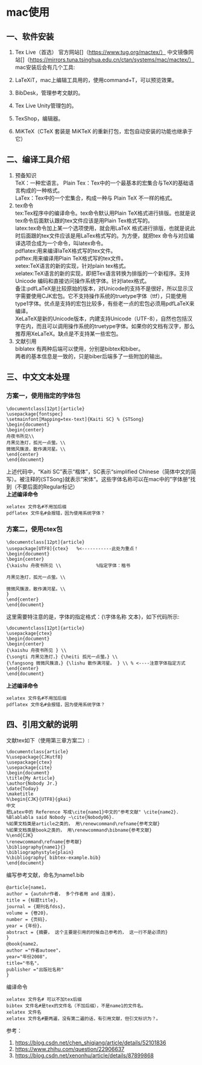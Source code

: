 # mac使用
## 一、软件安装
1. Tex Live（首选）
官方网站[]（https://www.tug.org/mactex/）
中文镜像网站[]（https://mirrors.tuna.tsinghua.edu.cn/ctan/systems/mac/mactex/）
mac安装后会有几个工具:   
1. LaTeXiT，mac上编辑工具用的，使用command+T，可以预览效果。   
2. BibDesk，管理参考文献的。   
3. Tex Live Unity管理包的。   
4. TexShop，编辑器。   

2. MiKTeX（CTeX 套装是 MiKTeX 的重新打包，宏包自动安装的功能也继承于它）
## 二、编译工具介绍
1. 预备知识    
TeX：一种宏语言。
Plain Tex：Tex中的一个最基本的宏集合与TeX的基础语言构成的一种格式。   
LaTex：Tex中的一个宏集合，构成一种与 Plain TeX 不一样的格式。    
2. tex命令    
tex:Tex程序中的编译命令。tex命令默认用Plain TeX格式进行排版。也就是说tex命令后面默认跟的tex文件应该是用Plain Tex格式写的。    
latex:tex命令加上某一个选项使用，就会用LaTeX 格式进行排版，也就是说此时后面跟的tex文件应该是用LaTex格式写的。为方便，就把tex 命令与对应编译选项合成为一个命令，叫latex命令。    
pdflatex:用来编译laTeX格式写的tex文件。     
pdftex:用来编译用Plain TeX格式写的tex文件。     
xetex:TeX语言的新的实现，针对plain tex格式。    
xelatex:TeX语言的新的实现，即把Tex语言转换为排版的一个新程序。支持Unicode 编码和直接访问操作系统字体。针对latex格式。     
备注:pdfLaTeX是比较原始的版本，对Unicode的支持不是很好，所以显示汉字需要使用CJK宏包。它不支持操作系统的truetype字体（ttf），只能使用type1字体。优点是支持的宏包比较多，有些老一点的宏包必须用pdfLaTeX来编译。     
XeLaTeX是新的Unicode版本，内建支持Unicode（UTF-8），自然也包括汉字在内，而且可以调用操作系统的truetype字体。如果你的文档有汉字，那么推荐用XeLaTeX。缺点是不支持某一些宏包。     
3. 文献引用    
biblatex 有两种后端可以使用，分别是bibtex和biber。    
两者的基本信息是一致的，只是biber后端多了一些附加的输出。    

## 三、中文文本处理
### 方案一，使用指定的字体包
```
\documentclass[12pt]{article}
\usepackage{fontspec}
\setmainfont[Mapping=tex-text]{Kaiti SC} % {STSong}
\begin{document}
\begin{center}
舟夜书所见\\
月黑见渔灯，孤光一点萤。\\
微微风簇浪，散作满河星。\\
\end{center}
\end{document}
```
上述代码中，“Kaiti SC”表示“楷体”，SC表示“simplified Chinese（简体中文的简写）。被注释的{STSong}就表示”宋体“。这些字体名称可以在mac中的”字体册“找到（不要后面的Regular标记）      
**上述编译命令**
```
xelatex 文件名#不用加后缀
pdflatex 文件名#会报错，因为使用系统字体？
```
### 方案二，使用ctex包
```
\documentclass[12pt]{article}
\usepackage[UTF8]{ctex}   %<-----------此处为重点！
\begin{document}
\begin{center}
{\kaishu 舟夜书所见 \\             %指定字体：楷书

月黑见渔灯，孤光一点萤。\\

微微风簇浪，散作满河星。\\
}
\end{center}
\end{document}
```
这里需要特注意的是，字体的指定格式：{\字体名称 文本}，如下代码所示:
```
\documentclass[12pt]{article}
\usepackage{ctex}
\begin{document}
\begin{center}
{\kaishu 舟夜书所见 } \\
{\songti 月黑见渔灯，} {\heiti 孤光一点萤。} \\
{\fangsong 微微风簇浪，} {\lishu 散作满河星。 } \\ % <----注意字体指定方式
\end{center}
\end{document}
```
**上述编译命令**
```
xelatex 文件名#不用加后缀
pdflatex 文件名#会报错，因为使用系统字体？
```
## 四、引用文献的说明
文献tex如下（使用第三章方案二）:
```
\documentclass{article}  
%\usepackage{CJKutf8}  
\usepackage{ctex}  
\usepackage{cite}
\begin{document} 
\title{My Article}
\author{Nobody Jr.}
\date{Today}
\maketitle
%\begin{CJK}{UTF8}{gkai}  
中文 
把Latex中的 Reference 写成\cite{name1}中文的"参考文献" \cite{name2}.
%Blablabla said Nobody ~\cite{Nobody06}.
%如果文档类是article之类的， 用\renewcommand\refname{参考文献} 
%如果文档类是book之类的， 用\renewcommand\bibname{参考文献} 
%\end{CJK}  
\renewcommand\refname{参考献} 
\bibliography{name1}{}
\bibliographystyle{plain} 
%\bibliography{ bibtex-example.bib} 
\end{document} 
```
编写参考文献，命名为name1.bib
```
@article{name1， 
author = {autohr作者， 多个作者用 and 连接}， 
title = {标题title}， 
journal = {期刊名fdss}， 
volume = {卷20}， 
number = {页码}， 
year = {年份}， 
abstract = {摘要， 这个主要是引用的时候自己参考的， 这一行不是必须的} 
} 
@book{name2， 
author ="作者autoee"， 
year="年份2008"， 
title="书名"， 
publisher ="出版社名称" 
} 
```
编译命令
```
xelatex 文件名# 可以不加tex后缀
bibtex 文件名#是tex的文件名（不加后缀），不是name1的文件名。
xelatex 文件名
xelatex 文件名#要两遍，没有第二遍的话，有引用文献，但引文标识为？。
```
参考：
1. https://blog.csdn.net/chen_shiqiang/article/details/52101836
2. https://www.zhihu.com/question/22906637
3. https://blog.csdn.net/xenonhu/article/details/87899868





